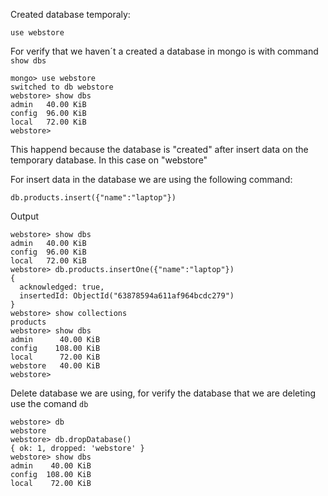 Created database temporaly:
```mongodb
use webstore
```
For verify that we haven´t a created a database in mongo is with command `show dbs`
```mongodb
mongo> use webstore
switched to db webstore
webstore> show dbs
admin   40.00 KiB
config  96.00 KiB
local   72.00 KiB
webstore>
```
This happend because the database is "created" after insert data on the temporary database. In this case on "webstore"

For insert data in the database we are using the following command:
```mongodb
db.products.insert({"name":"laptop"})
```
Output
```mongodb
webstore> show dbs
admin   40.00 KiB
config  96.00 KiB
local   72.00 KiB
webstore> db.products.insertOne({"name":"laptop"})
{
  acknowledged: true,
  insertedId: ObjectId("63878594a611af964bcdc279")
}
webstore> show collections
products
webstore> show dbs
admin      40.00 KiB
config    108.00 KiB
local      72.00 KiB
webstore   40.00 KiB
webstore>
```
Delete database we are using, for verify the database that we are deleting use the comand `db`
```mongodb
webstore> db
webstore
webstore> db.dropDatabase()
{ ok: 1, dropped: 'webstore' }
webstore> show dbs
admin    40.00 KiB
config  108.00 KiB
local    72.00 KiB
```